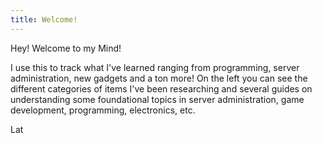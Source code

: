 ```yaml
---
title: Welcome!
---
```

Hey! Welcome to my Mind!

I use this to track what I've learned ranging from programming, server administration, new gadgets and a ton more! On the left you can see the different categories of items I've been researching and several guides on understanding some foundational topics in server administration, game development, programming, electronics, etc.

Lat